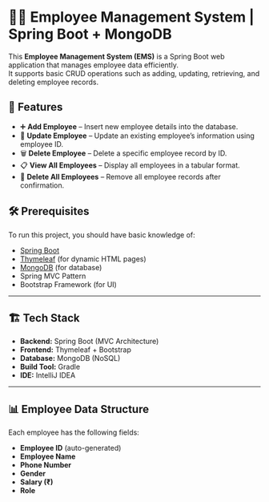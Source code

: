 # 👨‍💼 Employee Management System | Spring Boot + MongoDB

This **Employee Management System (EMS)** is a Spring Boot web application that manages employee data efficiently.  
It supports basic CRUD operations such as adding, updating, retrieving, and deleting employee records.

## 🚀 Features

- ➕ **Add Employee** – Insert new employee details into the database.
- 🔄 **Update Employee** – Update an existing employee’s information using employee ID.
- 🗑️ **Delete Employee** – Delete a specific employee record by ID.
- 📋 **View All Employees** – Display all employees in a tabular format.
- 🧹 **Delete All Employees** – Remove all employee records after confirmation.

## 🛠️ Prerequisites

To run this project, you should have basic knowledge of:

- [Spring Boot](https://spring.io/projects/spring-boot)
- [Thymeleaf](https://www.thymeleaf.org/) (for dynamic HTML pages)
- [MongoDB](https://www.mongodb.com/) (for database)
- Spring MVC Pattern
- Bootstrap Framework (for UI)

---

## 🏗️ Tech Stack

- **Backend:** Spring Boot (MVC Architecture)
- **Frontend:** Thymeleaf + Bootstrap
- **Database:** MongoDB (NoSQL)
- **Build Tool:** Gradle
- **IDE:** IntelliJ IDEA

---

## 📊 Employee Data Structure

Each employee has the following fields:

- **Employee ID** (auto-generated)
- **Employee Name**
- **Phone Number**
- **Gender**
- **Salary (₹)**
- **Role**
